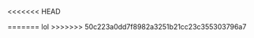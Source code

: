 <<<<<<< HEAD
<!DOCTYPE html>
<html>
<head>

</head>

<body>
<script src="app.js"></script>
</body>

</html>
=======
lol
>>>>>>> 50c223a0dd7f8982a3251b21cc23c355303796a7
